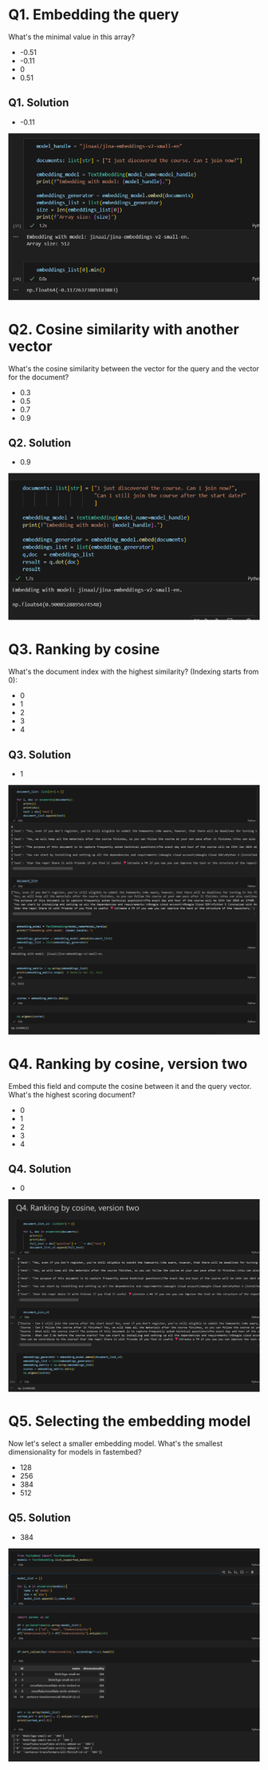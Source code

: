 # Q1. Embedding the query

What's the minimal value in this array?

* -0.51
* -0.11
* 0
* 0.51

## Q1. Solution

* -0.11

![alt text](image.png)

# Q2. Cosine similarity with another vector

What's the cosine similarity between the vector for the query and the vector for the document?

* 0.3
* 0.5
* 0.7
* 0.9

## Q2. Solution

* 0.9

![alt text](image-1.png)

# Q3. Ranking by cosine

What's the document index with the highest similarity? (Indexing starts from 0):

* 0
* 1
* 2
* 3
* 4

## Q3. Solution

* 1

![alt text](image-2.png)


# Q4. Ranking by cosine, version two

Embed this field and compute the cosine between it and the query vector. What's the highest scoring document?

* 0
* 1
* 2
* 3
* 4

## Q4. Solution

* 0

![alt text](image-3.png)

# Q5. Selecting the embedding model

Now let's select a smaller embedding model. What's the smallest dimensionality for models in fastembed?

* 128
* 256
* 384
* 512

## Q5. Solution

* 384

![alt text](image-4.png)